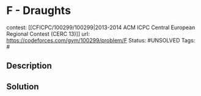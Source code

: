 # F - Draughts

contest: [[CFICPC/100299/100299|2013-2014 ACM ICPC Central European Regional Contest (CERC 13)]]
url: https://codeforces.com/gym/100299/problem/F
Status: #UNSOLVED
Tags: #

## Description

## Solution

